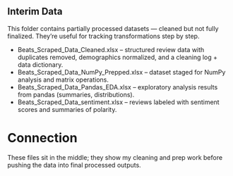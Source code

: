 ## Interim Data

This folder contains partially processed datasets — cleaned but not fully finalized. They’re useful for tracking transformations step by step.
- Beats_Scraped_Data_Cleaned.xlsx – structured review data with duplicates removed, demographics normalized, and a cleaning log + data dictionary.
- Beats_Scraped_Data_NumPy_Prepped.xlsx – dataset staged for NumPy analysis and matrix operations.
- Beats_Scraped_Data_Pandas_EDA.xlsx – exploratory analysis results from pandas (summaries, distributions).
- Beats_Scraped_Data_sentiment.xlsx – reviews labeled with sentiment scores and summaries of polarity.

# Connection
These files sit in the middle; they show my cleaning and prep work before pushing the data into final processed outputs.
